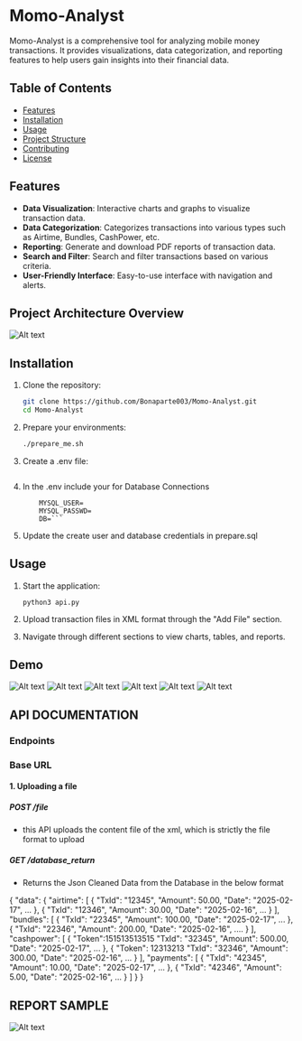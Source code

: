 # Momo-Analyst

Momo-Analyst is a comprehensive tool for analyzing mobile money transactions. It provides visualizations, data categorization, and reporting features to help users gain insights into their financial data.

## Table of Contents

- [Features](#features)
- [Installation](#installation)
- [Usage](#usage)
- [Project Structure](#project-structure)
- [Contributing](#contributing)
- [License](#license)

## Features

- **Data Visualization**: Interactive charts and graphs to visualize transaction data.
- **Data Categorization**: Categorizes transactions into various types such as Airtime, Bundles, CashPower, etc.
- **Reporting**: Generate and download PDF reports of transaction data.
- **Search and Filter**: Search and filter transactions based on various criteria.
- **User-Friendly Interface**: Easy-to-use interface with navigation and alerts.

## Project Architecture Overview

![Alt text](/images/Overview.png)

## Installation

1. Clone the repository:
    ```sh
    git clone https://github.com/Bonaparte003/Momo-Analyst.git
    cd Momo-Analyst
    ```

2. Prepare your environments:
    ```sh
    ./prepare_me.sh
    ```

3. Create a .env file:
    ``` touch .env
    ```

4. In the .env include your for Database Connections
    ``` MYSQL_HOST=
        MYSQL_USER=
        MYSQL_PASSWD=
        DB=```
5. Update the create user and database credentials in prepare.sql



## Usage

1. Start the application:
    ```
    python3 api.py
    ```

2. Upload transaction files in XML format through the "Add File" section.

3. Navigate through different sections to view charts, tables, and reports.

## Demo
![Alt text](/images/1.png)
![Alt text](/images/2.png)
![Alt text](/images/3.png)
![Alt text](/images/4.png)
![Alt text](/images/5.png)
![Alt text](/images/6.png)

## API DOCUMENTATION
### Endpoints
### Base URL

#### 1. Uploading a file


##### POST /file

- this API uploads the content file of the xml, which is strictly the file format
to upload

##### GET /database_return

- Returns the Json Cleaned Data from the Database in the below format

{
    "data": {
        "airtime": [
            {
                "TxId": "12345",
                "Amount": 50.00,
                "Date": "2025-02-17",
                ...
            },
            {
                "TxId": "12346",
                "Amount": 30.00,
                "Date": "2025-02-16",
                ...
            }
        ],
        "bundles": [
            {
                "TxId": "22345",
                "Amount": 100.00,
                "Date": "2025-02-17",
                ...
            },
            {
                "TxId": "22346",
                "Amount": 200.00,
                "Date": "2025-02-16",
                ....
            }
        ],
        "cashpower": [
            {
                "Token":151513513515
                "TxId": "32345",
                "Amount": 500.00,
                "Date": "2025-02-17",
                ...
            },
            {
                "Token": 12313213
                "TxId": "32346",
                "Amount": 300.00,
                "Date": "2025-02-16",
                ...
            }
        ],
        "payments": [
            {
                "TxId": "42345",
                "Amount": 10.00,
                "Date": "2025-02-17",
                ...
            },
            {
                "TxId": "42346",
                "Amount": 5.00,
                "Date": "2025-02-16",
                ...
            }
        ]
    }
}

## REPORT SAMPLE
![Alt text](/images/report.png)